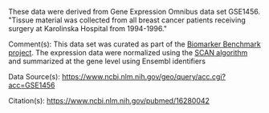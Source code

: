These data were derived from Gene Expression Omnibus data set GSE1456. "Tissue material was collected from all breast cancer patients receiving surgery at Karolinska Hospital from 1994-1996."

Comment(s): This data set was curated as part of the [Biomarker Benchmark project](https://osf.io/ssk3t/). The expression data were normalized using the [SCAN algorithm](https://bioconductor.org/packages/release/bioc/html/SCAN.UPC.html) and summarized at the gene level using Ensembl identifiers 

Data Source(s): https://www.ncbi.nlm.nih.gov/geo/query/acc.cgi?acc=GSE1456 

Citation(s): https://www.ncbi.nlm.nih.gov/pubmed/16280042

